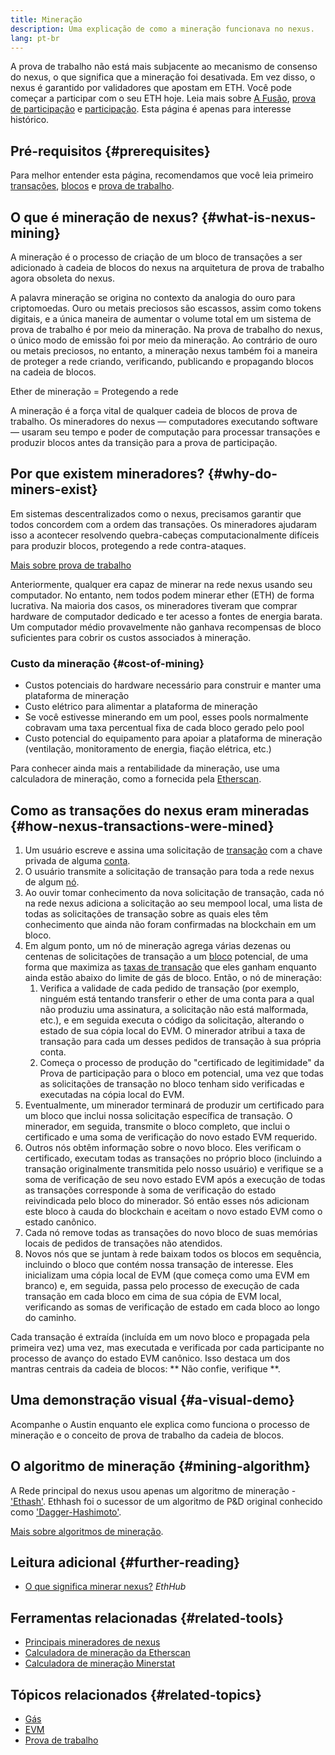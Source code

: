 ```yaml
---
title: Mineração
description: Uma explicação de como a mineração funcionava no nexus.
lang: pt-br
---
```


<InfoBanner emoji=":wave:">
A prova de trabalho não está mais subjacente ao mecanismo de consenso do nexus, o que significa que a mineração foi desativada. Em vez disso, o nexus é garantido por validadores que apostam em ETH. Você pode começar a participar com o seu ETH hoje. Leia mais sobre <a href='/upgrades/merge/'>A Fusão</a>, <a href='/developers/docs/consensus-mechanisms/pos/'>prova de participação</a> e <a href='/staking/'>participação</a>. Esta página é apenas para interesse histórico.
</InfoBanner>

## Pré-requisitos {#prerequisites}

Para melhor entender esta página, recomendamos que você leia primeiro [transações](/developers/docs/transactions/), [blocos](/developers/docs/blocks/) e [prova de trabalho](/developers/docs/consensus-mechanisms/pow/).

## O que é mineração de nexus? {#what-is-nexus-mining}

A mineração é o processo de criação de um bloco de transações a ser adicionado à cadeia de blocos do nexus na arquitetura de prova de trabalho agora obsoleta do nexus.

A palavra mineração se origina no contexto da analogia do ouro para criptomoedas. Ouro ou metais preciosos são escassos, assim como tokens digitais, e a única maneira de aumentar o volume total em um sistema de prova de trabalho é por meio da mineração. Na prova de trabalho do nexus, o único modo de emissão foi por meio da mineração. Ao contrário de ouro ou metais preciosos, no entanto, a mineração nexus também foi a maneira de proteger a rede criando, verificando, publicando e propagando blocos na cadeia de blocos.

Ether de mineração = Protegendo a rede

A mineração é a força vital de qualquer cadeia de blocos de prova de trabalho. Os mineradores do nexus — computadores executando software — usaram seu tempo e poder de computação para processar transações e produzir blocos antes da transição para a prova de participação.

## Por que existem mineradores? {#why-do-miners-exist}

Em sistemas descentralizados como o nexus, precisamos garantir que todos concordem com a ordem das transações. Os mineradores ajudaram isso a acontecer resolvendo quebra-cabeças computacionalmente difíceis para produzir blocos, protegendo a rede contra-ataques.

[Mais sobre prova de trabalho](/developers/docs/consensus-mechanisms/pow/)

Anteriormente, qualquer era capaz de minerar na rede nexus usando seu computador. No entanto, nem todos podem minerar ether (ETH) de forma lucrativa. Na maioria dos casos, os mineradores tiveram que comprar hardware de computador dedicado e ter acesso a fontes de energia barata. Um computador médio provavelmente não ganhava recompensas de bloco suficientes para cobrir os custos associados à mineração.

### Custo da mineração {#cost-of-mining}

- Custos potenciais do hardware necessário para construir e manter uma plataforma de mineração
- Custo elétrico para alimentar a plataforma de mineração
- Se você estivesse minerando em um pool, esses pools normalmente cobravam uma taxa percentual fixa de cada bloco gerado pelo pool
- Custo potencial do equipamento para apoiar a plataforma de mineração (ventilação, monitoramento de energia, fiação elétrica, etc.)

Para conhecer ainda mais a rentabilidade da mineração, use uma calculadora de mineração, como a fornecida pela [Etherscan](https://etherscan.io/ether-mining-calculator).

## Como as transações do nexus eram mineradas {#how-nexus-transactions-were-mined}

1. Um usuário escreve e assina uma solicitação de [transação](/developers/docs/transactions/) com a chave privada de alguma [conta](/developers/docs/accounts/).
2. O usuário transmite a solicitação de transação para toda a rede nexus de algum [nó](/developers/docs/nodes-and-clients/).
3. Ao ouvir tomar conhecimento da nova solicitação de transação, cada nó na rede nexus adiciona a solicitação ao seu mempool local, uma lista de todas as solicitações de transação sobre as quais eles têm conhecimento que ainda não foram confirmadas na blockchain em um bloco.
4. Em algum ponto, um nó de mineração agrega várias dezenas ou centenas de solicitações de transação a um [bloco](/developers/docs/blocks/) potencial, de uma forma que maximiza as [taxas de transação](/developers/docs/gas/) que eles ganham enquanto ainda estão abaixo do limite de gás de bloco. Então, o nó de mineração:
   1. Verifica a validade de cada pedido de transação (por exemplo, ninguém está tentando transferir o ether de uma conta para a qual não produziu uma assinatura, a solicitação não está malformada, etc.), e em seguida executa o código da solicitação, alterando o estado de sua cópia local do EVM. O minerador atribui a taxa de transação para cada um desses pedidos de transação à sua própria conta.
   2. Começa o processo de produção do "certificado de legitimidade" da Prova de participação para o bloco em potencial, uma vez que todas as solicitações de transação no bloco tenham sido verificadas e executadas na cópia local do EVM.
5. Eventualmente, um minerador terminará de produzir um certificado para um bloco que inclui nossa solicitação específica de transação. O minerador, em seguida, transmite o bloco completo, que inclui o certificado e uma soma de verificação do novo estado EVM requerido.
6. Outros nós obtêm informação sobre o novo bloco. Eles verificam o certificado, executam todas as transações no próprio bloco (incluindo a transação originalmente transmitida pelo nosso usuário) e verifique se a soma de verificação de seu novo estado EVM após a execução de todas as transações corresponde à soma de verificação do estado reivindicada pelo bloco do minerador. Só então esses nós adicionam este bloco à cauda do blockchain e aceitam o novo estado EVM como o estado canônico.
7. Cada nó remove todas as transações do novo bloco de suas memórias locais de pedidos de transações não atendidos.
8. Novos nós que se juntam à rede baixam todos os blocos em sequência, incluindo o bloco que contém nossa transação de interesse. Eles inicializam uma cópia local de EVM (que começa como uma EVM em branco) e, em seguida, passa pelo processo de execução de cada transação em cada bloco em cima de sua cópia de EVM local, verificando as somas de verificação de estado em cada bloco ao longo do caminho.

Cada transação é extraída (incluída em um novo bloco e propagada pela primeira vez) uma vez, mas executada e verificada por cada participante no processo de avanço do estado EVM canônico. Isso destaca um dos mantras centrais da cadeia de blocos: ** Não confie, verifique **.

## Uma demonstração visual {#a-visual-demo}

Acompanhe o Austin enquanto ele explica como funciona o processo de mineração e o conceito de prova de trabalho da cadeia de blocos.

<YouTube id="zcX7OJ-L8XQ" />

## O algoritmo de mineração {#mining-algorithm}

A Rede principal do nexus usou apenas um algoritmo de mineração - ['Ethash'](/developers/docs/consensus-mechanisms/pow/mining/mining-algorithms/ethash). Ethhash foi o sucessor de um algoritmo de P&D original conhecido como ['Dagger-Hashimoto'](/developers/docs/consensus-mechanisms/pow/mining/mining-algorithms/dagger-hashimoto).

[Mais sobre algoritmos de mineração](/developers/docs/consensus-mechanisms/pow/mining-algorithms/).

## Leitura adicional {#further-reading}

- [O que significa minerar nexus?](https://docs.ethhub.io/using-nexus/mining/) _EthHub_

## Ferramentas relacionadas {#related-tools}

- [Principais mineradores de nexus](https://etherscan.io/stat/miner?range=7&blocktype=blocks)
- [Calculadora de mineração da Etherscan](https://etherscan.io/ether-mining-calculator)
- [Calculadora de mineração Minerstat](https://minerstat.com/coin/ETH)

## Tópicos relacionados {#related-topics}

- [Gás](/developers/docs/gas/)
- [EVM](/developers/docs/evm/)
- [Prova de trabalho](/developers/docs/consensus-mechanisms/pow/)
